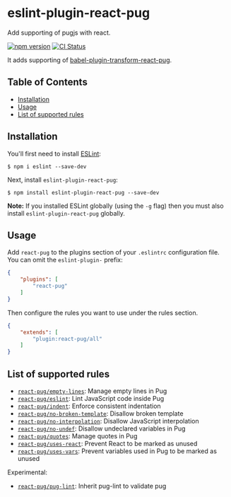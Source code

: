 # eslint-plugin-react-pug

Add supporting of pugjs with react.

[![npm version](https://img.shields.io/npm/v/eslint-plugin-react-pug.svg?longCache)](https://www.npmjs.com/package/eslint-plugin-react-pug) [![CI Status](https://img.shields.io/circleci/project/github/ezhlobo/eslint-plugin-react-pug/master.svg?longCache)](https://circleci.com/gh/ezhlobo/eslint-plugin-react-pug/tree/master)

It adds supporting of [babel-plugin-transform-react-pug](https://github.com/pugjs/babel-plugin-transform-react-pug).

## Table of Contents

* [Installation](#installation)
* [Usage](#usage)
* [List of supported rules](#list-of-supported-rules)

## Installation

You'll first need to install [ESLint](http://eslint.org):

```
$ npm i eslint --save-dev
```

Next, install `eslint-plugin-react-pug`:

```
$ npm install eslint-plugin-react-pug --save-dev
```

**Note:** If you installed ESLint globally (using the `-g` flag) then you must also install `eslint-plugin-react-pug` globally.

## Usage

Add `react-pug` to the plugins section of your `.eslintrc` configuration file. You can omit the `eslint-plugin-` prefix:

```json
{
    "plugins": [
        "react-pug"
    ]
}
```

Then configure the rules you want to use under the rules section.

```json
{
    "extends": [
        "plugin:react-pug/all"
    ]
}
```

## List of supported rules

* [`react-pug/empty-lines`](./docs/rules/empty-lines.md): Manage empty lines in Pug
* [`react-pug/eslint`](./docs/rules/eslint.md): Lint JavaScript code inside Pug
* [`react-pug/indent`](./docs/rules/indent.md): Enforce consistent indentation
* [`react-pug/no-broken-template`](./docs/rules/no-broken-template.md): Disallow broken template
* [`react-pug/no-interpolation`](./docs/rules/no-interpolation.md): Disallow JavaScript interpolation
* [`react-pug/no-undef`](./docs/rules/no-undef.md): Disallow undeclared variables in Pug
* [`react-pug/quotes`](./docs/rules/quotes.md): Manage quotes in Pug
* [`react-pug/uses-react`](./docs/rules/uses-react.md): Prevent React to be marked as unused
* [`react-pug/uses-vars`](./docs/rules/uses-vars.md): Prevent variables used in Pug to be marked as unused

Experimental:

* [`react-pug/pug-lint`](./docs/rules/pug-lint.md): Inherit pug-lint to validate pug
